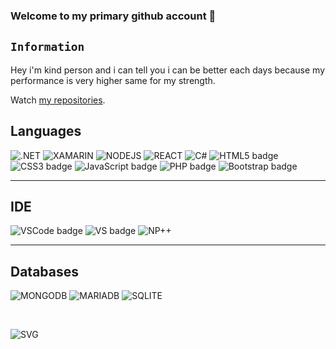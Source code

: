 ### Welcome to my primary github account 👋

## **`Information`**
Hey i'm kind person and i can tell you i can be better each days because my performance is very higher same for my strength.

Watch [my repositories](https://github.com/ProbablyXS?tab=repositories).
 
 ## **Languages** 
![.NET](https://img.shields.io/badge/.NET-5C2D91?style=for-the-badge&logo=.net&logoColor=white) ![XAMARIN](https://img.shields.io/badge/Xamarin-3498DB?style=for-the-badge&logo=xamarin&logoColor=white) ![NODEJS](https://img.shields.io/badge/Node.js-43853D?style=for-the-badge&logo=node.js&logoColor=white) ![REACT](https://img.shields.io/badge/React-20232A?style=for-the-badge&logo=react&logoColor=61DAFB) ![C#](https://img.shields.io/badge/C%23-239120?style=for-the-badge&logo=c-sharp&logoColor=white) ![HTML5 badge](https://img.shields.io/badge/HTML5-E34F26?style=for-the-badge&logo=html5&logoColor=white) ![CSS3 badge](https://img.shields.io/badge/CSS3-1572B6?style=for-the-badge&logo=css3&logoColor=white) ![JavaScript badge](https://img.shields.io/badge/JavaScript-323330?style=for-the-badge&logo=javascript&logoColor=F7DF1E) ![PHP badge](https://img.shields.io/badge/PHP-777BB4?style=for-the-badge&logo=php&logoColor=white) ![Bootstrap badge](https://img.shields.io/badge/Bootstrap-563D7C?style=for-the-badge&logo=bootstrap&logoColor=white) 

---

## **IDE**
![VSCode badge](https://img.shields.io/badge/Visual_Studio_Code-0078D4?style=for-the-badge&logo=visual%20studio%20code&logoColor=white) ![VS badge](https://img.shields.io/badge/Visual_Studio-5C2D91?style=for-the-badge&logo=visual%20studio&logoColor=white) ![NP++](https://img.shields.io/badge/Notepad++-90E59A.svg?style=for-the-badge&logo=notepad%2B%2B&logoColor=black) 

---

## **Databases**
![MONGODB](https://img.shields.io/badge/MongoDB-4EA94B?style=for-the-badge&logo=mongodb&logoColor=white) ![MARIADB](https://img.shields.io/badge/MariaDB-003545?style=for-the-badge&logo=mariadb&logoColor=white) ![SQLITE](https://img.shields.io/badge/SQLite-07405E?style=for-the-badge&logo=sqlite&logoColor=white)

<br>

![SVG](https://app.svgator.com/assets/svgator.webapp/log-in-girl.svg)
